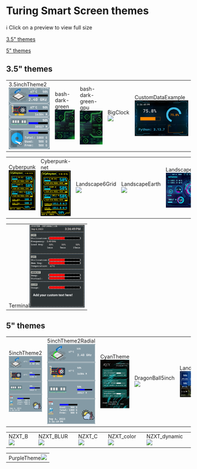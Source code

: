 <!--- This file is generated automatically by GitHub Actions, do not edit it! --->

# Turing Smart Screen themes

ℹ️ Click on a preview to view full size

[3.5" themes](#35-themes)

[5" themes](#5-themes)

## 3.5" themes
<table><td>3.5inchTheme2<img src="https://raw.githubusercontent.com/mathoudebine/turing-smart-screen-python/main/res/themes/3.5inchTheme2/preview.png" width="150"/></td><td>bash-dark-green<img src="https://raw.githubusercontent.com/mathoudebine/turing-smart-screen-python/main/res/themes/bash-dark-green/preview.png" width="150"/></td><td>bash-dark-green-gpu<img src="https://raw.githubusercontent.com/mathoudebine/turing-smart-screen-python/main/res/themes/bash-dark-green-gpu/preview.png" width="150"/></td><td>BigClock<img src="https://raw.githubusercontent.com/mathoudebine/turing-smart-screen-python/main/res/themes/BigClock/preview.png" width="150"/></td><td>CustomDataExample<img src="https://raw.githubusercontent.com/mathoudebine/turing-smart-screen-python/main/res/themes/CustomDataExample/preview.png" width="150"/></td></table><table><td>Cyberpunk<img src="https://raw.githubusercontent.com/mathoudebine/turing-smart-screen-python/main/res/themes/Cyberpunk/preview.png" width="150"/></td><td>Cyberpunk-net<img src="https://raw.githubusercontent.com/mathoudebine/turing-smart-screen-python/main/res/themes/Cyberpunk-net/preview.png" width="150"/></td><td>Landscape6Grid<img src="https://raw.githubusercontent.com/mathoudebine/turing-smart-screen-python/main/res/themes/Landscape6Grid/preview.png" width="150"/></td><td>LandscapeEarth<img src="https://raw.githubusercontent.com/mathoudebine/turing-smart-screen-python/main/res/themes/LandscapeEarth/preview.png" width="150"/></td><td>LandscapeMagicBlue<img src="https://raw.githubusercontent.com/mathoudebine/turing-smart-screen-python/main/res/themes/LandscapeMagicBlue/preview.png" width="150"/></td></table><table><td>Terminal<img src="https://raw.githubusercontent.com/mathoudebine/turing-smart-screen-python/main/res/themes/Terminal/preview.png" width="150"/></td></table>

## 5" themes
<table><td>5inchTheme2<img src="https://raw.githubusercontent.com/mathoudebine/turing-smart-screen-python/main/res/themes/5inchTheme2/preview.png" width="150"/></td><td>5inchTheme2Radial<img src="https://raw.githubusercontent.com/mathoudebine/turing-smart-screen-python/main/res/themes/5inchTheme2Radial/preview.png" width="150"/></td><td>CyanTheme<img src="https://raw.githubusercontent.com/mathoudebine/turing-smart-screen-python/main/res/themes/CyanTheme/preview.png" width="150"/></td><td>DragonBall5inch<img src="https://raw.githubusercontent.com/mathoudebine/turing-smart-screen-python/main/res/themes/DragonBall5inch/preview.png" width="150"/></td><td>Landscape15Grid<img src="https://raw.githubusercontent.com/mathoudebine/turing-smart-screen-python/main/res/themes/Landscape15Grid/preview.png" width="150"/></td></table><table><td>NZXT_B<img src="https://raw.githubusercontent.com/mathoudebine/turing-smart-screen-python/main/res/themes/NZXT_B/preview.png" width="150"/></td><td>NZXT_BLUR<img src="https://raw.githubusercontent.com/mathoudebine/turing-smart-screen-python/main/res/themes/NZXT_BLUR/preview.png" width="150"/></td><td>NZXT_C<img src="https://raw.githubusercontent.com/mathoudebine/turing-smart-screen-python/main/res/themes/NZXT_C/preview.png" width="150"/></td><td>NZXT_color<img src="https://raw.githubusercontent.com/mathoudebine/turing-smart-screen-python/main/res/themes/NZXT_color/preview.png" width="150"/></td><td>NZXT_dynamic<img src="https://raw.githubusercontent.com/mathoudebine/turing-smart-screen-python/main/res/themes/NZXT_dynamic/preview.png" width="150"/></td></table><table><td>PurpleTheme<img src="https://raw.githubusercontent.com/mathoudebine/turing-smart-screen-python/main/res/themes/PurpleTheme/preview.png" width="150"/></td></table>
